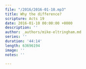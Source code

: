```yaml
---
file: "/2016/2016-01-10.mp3"
title: Why the difference?
scripture: Acts 19
date: 2016-01-10 00:00:00 +0000
description: ''
author: _authors/mike-eltringham.md
series: ''
duration: '44:14'
length: 63696194
image: ''
notes: ''

---
```

